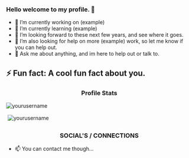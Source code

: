 ### Hello welcome to my profile. 👋

- 🔭 I’m currently working on (example)
- 🌱 I’m currently learning (example)
- 👯 I’m looking forward to these next few years, and see where it goes.
- 🤔 I’m also looking for help on more (example) work, so let me know if you can help out.
- 💬 Ask me about anything, and im here to help out or talk to.

## ⚡ Fun fact: A cool fun fact about you.

<h3 align="center">Profile Stats</h3>

<p align="left"> <img src="https://komarev.com/ghpvc/?username=yourusername" alt="yourusername" /> </p>

<p>&nbsp;<img align="center" src="https://github-readme-stats.vercel.app/api?username=yourusername&show_icons=true" alt="yourusername" /></p>

## <h3 align="center">SOCIAL'S / CONNECTIONS</h3>

- 📫 You can contact me though...

